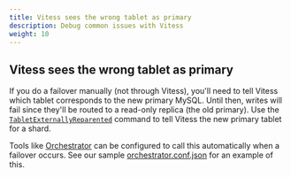 ```yaml
---
title: Vitess sees the wrong tablet as primary
description: Debug common issues with Vitess
weight: 10
---
```


## Vitess sees the wrong tablet as primary

If you do a failover manually (not through Vitess), you'll need to tell Vitess which tablet corresponds to the new primary MySQL. Until then, writes will fail since they'll be routed to a read-only replica (the old primary). Use the [`TabletExternallyReparented`](../../reference/programs/vtctl/#tabletexternallyreparented) command to tell Vitess the new primary tablet for a shard.

Tools like [Orchestrator](https://github.com/github/orchestrator) can be configured to call this automatically when a failover occurs. See our sample [orchestrator.conf.json](https://github.com/vitessio/vitess/blob/1129d69282bb738c94b8af661b984b6377a759f7/docker/orchestrator/orchestrator.conf.json#L131) for an example of this.
